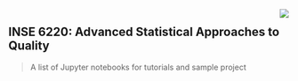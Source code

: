 <img src="https://github.com/matiassingers/awesome-readme/blob/master/icon.png" align="right" />

## INSE 6220: Advanced Statistical Approaches to Quality

> A list of Jupyter notebooks for tutorials and sample project
